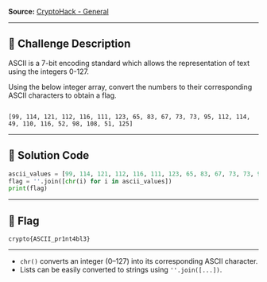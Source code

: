 
**Source:** [CryptoHack - General](https://cryptohack.org/challenges/general/)

---

## 📝 Challenge Description

 ASCII is a 7-bit encoding standard which allows the representation of text using the integers 0-127.

Using the below integer array, convert the numbers to their corresponding ASCII characters to obtain a flag.

```

[99, 114, 121, 112, 116, 111, 123, 65, 83, 67, 73, 73, 95, 112, 114, 49, 110, 116, 52, 98, 108, 51, 125]

````

---

## 🔧 Solution Code

```python
ascii_values = [99, 114, 121, 112, 116, 111, 123, 65, 83, 67, 73, 73, 95, 112, 114, 49, 110, 116, 52, 98, 108, 51, 125]
flag = ''.join([chr(i) for i in ascii_values])
print(flag)
````

---

## 🏁 Flag

```
crypto{ASCII_pr1nt4bl3}
```

---

* `chr()` converts an integer (0–127) into its corresponding ASCII character.
* Lists can be easily converted to strings using `''.join([...])`.
